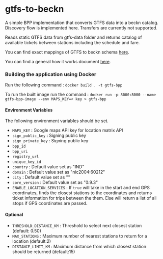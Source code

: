 # gtfs-to-beckn

A simple BPP implementation that converts GTFS data into a beckn catalog. Discovery flow is implemented here. Transfers are currently not supported.

Reads static GTFS data from gtfs-data folder and returns catalog of available tickets between stations including the schedule and fare.

You can find exact mappings of GTFS to beckn schema [here](./GTFS-TO-BECKN.md).

You can find a general how it works document [here](./HOW-IT-WORKS.md).


### Building the application using Docker 

Run the following command :
`docker build . -t gtfs-bpp`

To run the built image run the command :
`docker run -p 8000:8000 --name gtfs-bpp-image --env MAPS_KEY=< key > gtfs-bpp`

#### Environment Variables

The following environment variables should be set.

- `MAPS_KEY` : Google maps API key for location matrix API
- `sign_public_key` : Signing public key
- `sign_private_key` : Signing public key
- `bpp_id` 
- `bpp_uri`
- `registry_url`
- `unique_key_id`
- `country` : Default value set as "IND"
- `domain` : Default value set as "nic2004:60212"
- `city` : Default value set as ""
- `core_version` :  Default value set as "0.9.3"
- `ENABLE_LOCATION_SERVICES` : If `true` will take in the start and end GPS coordinates, finds the closest stations to the coordinates and returns ticket information for trips between the them. Else will return a list of all stops if GPS coordinates are passed.

#### Optional
- `THRESHOLD_DISTANCE_KM` : Threshold to select next closest station (default: 0.50)
- `MAX_STATIONS` : Maximum number of nearest stations to return for a location (default:2)
- `DISTANCE_LIMIT_KM` : Maximum distance from which closest station should be returned (default:15)
